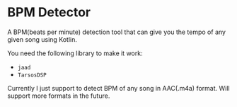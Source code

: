 # BPM Detector

A BPM(beats per minute) detection tool that can give you the tempo of any given song using Kotlin.

You need the following library to make it work:
- `jaad`
- `TarsosDSP`

Currently I just support to detect BPM of any song in AAC(.m4a) format. Will support more formats in the future.

